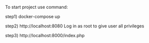 To start project use command:

step1) docker-compose up

step2) http://localhost:8080 Log in as root to give user all privileges

step3) http://localhost:8000/index.php
